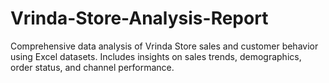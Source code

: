 # Vrinda-Store-Analysis-Report
Comprehensive data analysis of Vrinda Store sales and customer behavior using Excel datasets.   Includes insights on sales trends, demographics, order status, and channel performance.
